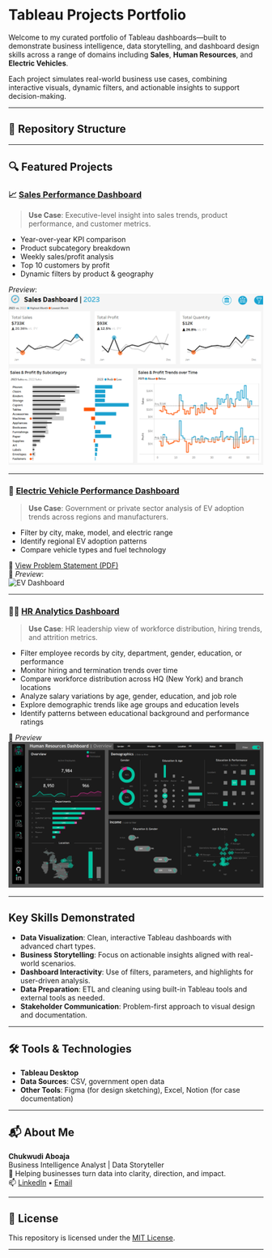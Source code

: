# Tableau Projects Portfolio

Welcome to my curated portfolio of Tableau dashboards—built to demonstrate business intelligence, data storytelling, and dashboard design skills across a range of domains including **Sales**, **Human Resources**, and **Electric Vehicles**.

Each project simulates real-world business use cases, combining interactive visuals, dynamic filters, and actionable insights to support decision-making.

---

## 🧩 Repository Structure

---

## 🔍 Featured Projects

### 📈 [Sales Performance Dashboard](projects/Sales%20Performance/README.md)

> **Use Case**: Executive-level insight into sales trends, product performance, and customer metrics.

- Year-over-year KPI comparison
- Product subcategory breakdown
- Weekly sales/profit analysis
- Top 10 customers by profit
- Dynamic filters by product & geography

_Preview_:  
![Sales Dashboard](visual/Sales%20Dashboard.png)

---

### 🚗 [Electric Vehicle Performance Dashboard](projects/EV%20Perormance%20Dashboard/README.md)

> **Use Case**: Government or private sector analysis of EV adoption trends across regions and manufacturers.

- Filter by city, make, model, and electric range
- Identify regional EV adoption patterns
- Compare vehicle types and fuel technology

📄 [View Problem Statement (PDF)](projects/EV%20Perormance%20Dashboard/docs/Problem%20Statement.pdf)  
📸 _Preview_:  
![EV Dashboard](visual/Eelectric%20Vehicle%20Analysis.png)

---

### 👩‍💼 [HR Analytics Dashboard](projects/HR%20Dashboard)

> **Use Case**: HR leadership view of workforce distribution, hiring trends, and attrition metrics.

- Filter employee records by city, department, gender, education, or performance
- Monitor hiring and termination trends over time
- Compare workforce distribution across HQ (New York) and branch locations
- Analyze salary variations by age, gender, education, and job role
- Explore demographic trends like age groups and education levels
- Identify patterns between educational background and performance ratings

📸 _Preview_  
![HR Dashboard](visual/HR%20Summary.png)

---

## Key Skills Demonstrated

- **Data Visualization**: Clean, interactive Tableau dashboards with advanced chart types.
- **Business Storytelling**: Focus on actionable insights aligned with real-world scenarios.
- **Dashboard Interactivity**: Use of filters, parameters, and highlights for user-driven analysis.
- **Data Preparation**: ETL and cleaning using built-in Tableau tools and external tools as needed.
- **Stakeholder Communication**: Problem-first approach to visual design and documentation.

---

## 🛠️ Tools & Technologies

- **Tableau Desktop**
- **Data Sources**: CSV, government open data
- **Other Tools**: Figma (for design sketching), Excel, Notion (for case documentation)

---

## 📬 About Me

**Chukwudi Aboaja**  
Business Intelligence Analyst | Data Storyteller  
🎯 Helping businesses turn data into clarity, direction, and impact.  
📫 [LinkedIn](https://www.linkedin.com/in/chukwudi-aboaja/) • [Email](chukwudi.aboaja@gmail.com)

---

## 📄 License

This repository is licensed under the [MIT License](LICENSE).

---
